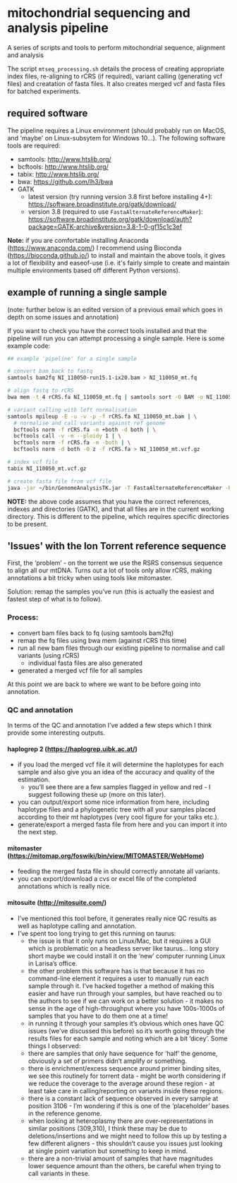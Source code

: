 # mitochondrial sequencing and analysis pipeline

A series of scripts and tools to perform mitochondrial sequence, alignment and analysis

The script `mtseq_processing.sh` details the process of creating appropriate index files, re-aligning to rCRS (if required), variant calling (generating vcf files) and creatation of fasta files. It also creates merged vcf and fasta files for batched experiments.

## required software

The pipeline requires a Linux environment (should probably run on MacOS, and 'maybe' on Linux-subsytem for Windows 10...). The following software tools are required:

  - samtools: http://www.htslib.org/
  - bcftools: http://www.htslib.org/
  - tabix: http://www.htslib.org/
  - bwa: https://github.com/lh3/bwa
  - GATK
    - latest version (try running version 3.8 first before installing 4+): https://software.broadinstitute.org/gatk/download/
    - version 3.8 (required to use `FastaAlternateReferenceMaker`): https://software.broadinstitute.org/gatk/download/auth?package=GATK-archive&version=3.8-1-0-gf15c1c3ef
    
**Note:** if you are comfortable installing Anaconda (https://www.anaconda.com/) I recommend using Bioconda (https://bioconda.github.io/) to install and maintain the above tools, it gives a lot of flexibility and easeof-use (i.e. it's fairly simple to create and maintain multiple environments based off different Python versions).

## example of running a single sample

(note: further below is an edited version of a previous email which goes in depth on some issues and annotation)

If you want to check you have the correct tools installed and that the pipeline will run you can attempt processing a single sample. Here is some example code:

```sh
## example 'pipeline' for a single sample

# convert bam back to fastq
samtools bam2fq NI_110050-run15.1-ix20.bam > NI_110050_mt.fq

# align fastq to rCRS
bwa mem -t 4 rCRS.fa NI_110050_mt.fq | samtools sort -O BAM -o NI_110050_mt.bam 

# variant calling with left normalisation
samtools mpileup -E -u -v -p -f rCRS.fa NI_110050_mt.bam | \
  # normalise and call variants against ref genome
  bcftools norm -f rCRS.fa -m +both -d both | \
  bcftools call -v -m --ploidy 1 | \
  bcftools norm -f rCRS.fa -m -both | \
  bcftools norm -d both -O z -f rCRS.fa > NI_110050_mt.vcf.gz

# index vcf file
tabix NI_110050_mt.vcf.gz

# create fasta file from vcf file
java -jar ~/bin/GenomeAnalysisTK.jar -T FastaAlternateReferenceMaker -R rCRS.fa -o NI_110050_mt.fa --variant NI_110050_mt.vcf.gz
```

**NOTE:** the above code assumes that you have the correct references, indexes and directories (GATK), and that all files are in the current working directory. This is different to the pipeline, which requires specific directories to be present. 

## 'Issues' with the Ion Torrent reference sequence

First, the ‘problem’ - on the torrent we use the RSRS consensus sequence to align all our mtDNA. Turns out a lot of tools only allow rCRS, making annotations a bit tricky when using tools like mitomaster.

Solution: remap the samples you’ve run (this is actually the easiest and fastest step of what is to follow).

### Process:

  - convert bam files back to fq (using samtools bam2fq)
  - remap the fq files using bwa mem (against rCRS this time)
  - run all new bam files through our existing pipeline to normalise and call variants (using rCRS)
    - individual fasta files are also generated
  - generated a merged vcf file for all samples

At this point we are back to where we want to be before going into annotation.

### QC and annotation

In terms of the QC and annotation I’ve added a few steps which I think provide some interesting outputs.

#### haplogrep 2 (https://haplogrep.uibk.ac.at/)
        
  - if you load the merged vcf file it will determine the haplotypes for each sample and also give you an idea of the accuracy and quality of the estimation.
    - you’ll see there are a few samples flagged in yellow and red - I suggest following these up (more on this later).
  -  you can output/export some nice information from here, including haplotype files and a phylogenetic tree with all your samples placed according to their mt haplotypes (very cool figure for your talks etc.).
  - generate/export a merged fasta file from here and you can import it into the next step.

#### mitomaster (https://mitomap.org/foswiki/bin/view/MITOMASTER/WebHome)
        
  - feeding the merged fasta file in should correctly annotate all variants.
  - you can export/download a cvs or excel file of the completed annotations which is really nice.

#### mitosuite (http://mitosuite.com/)

  - I’ve mentioned this tool before, it generates really nice QC results as well as haplotype calling and annotation.
  - I’ve spent too long trying to get this running on taurus:
    - the issue is that it only runs on Linux/Mac, but it requires a GUI which is problematic on a headless server like taurus… long story short maybe we could install it on the ‘new’ computer running Linux in Larisa’s office.
    - the other problem this software has is that because it has no command-line element it requires a user to manually run each sample through it. I’ve hacked together a method of making this easier and have run through your samples, but have reached ou to the authors to see if we can work on a better solution - it makes no sense in the age of high-throughput where you have 100s-1000s of samples that you have to do them one at a time!
    - in running it through your samples it’s obvious which ones have QC issues (we’ve discussed this before) so it’s worth going through the results files for each sample and noting which are a bit ‘dicey’. Some things I observed:
    - there are samples that only have sequence for ‘half’ the genome, obviously a set of primers didn’t amplify or something.
    - there is enrichment/excess sequence around primer binding sites, we see this routinely for torrent data - might be worth considering if we reduce the coverage to the average around these region - at least take care in calling/reporting on variants inside these regions.
    - there is a constant lack of sequence observed in every sample at position 3106 - I’m wondering if this is one of the ‘placeholder’ bases in the reference genome.
    - when looking at heteroplasmy there are over-representations in similar positions (309,310), I think these may be due to deletions/insertions and we might need to follow this up by testing a few different aligners - this shouldn’t cause you issues just looking at single point variation but something to keep in mind.
    - there are a non-trivial amount of samples that have magnitudes lower sequence amount than the others, be careful when trying to call variants in these.
